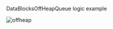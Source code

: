 DataBlocksOffHeapQueue logic example

![offheap](https://user-images.githubusercontent.com/7125494/191773076-7d173670-1f2c-482c-b700-7e0e38e288b1.svg)
